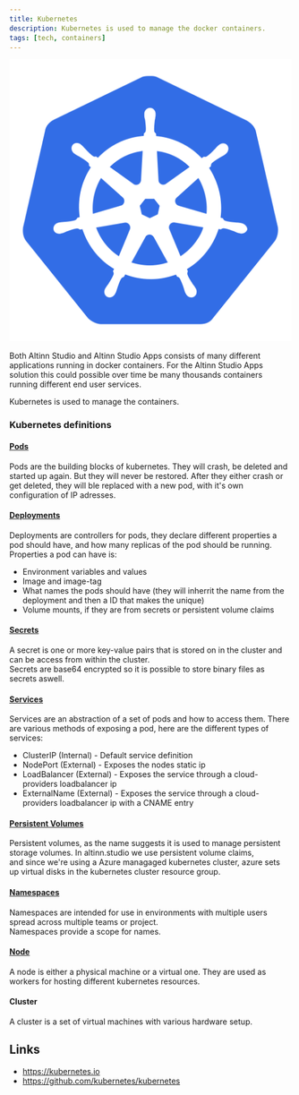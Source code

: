 ```yaml
---
title: Kubernetes
description: Kubernetes is used to manage the docker containers. 
tags: [tech, containers]
---
```


![Kubernetes logo](kubernetes.png?width=200)

Both Altinn Studio and Altinn Studio Apps consists of many different applications
running in docker containers. For the Altinn Studio Apps solution this could possible
over time be many thousands containers running different end user services.  

Kubernetes is used to manage the containers.  

### Kubernetes definitions

#### [Pods](https://kubernetes.io/docs/concepts/workloads/pods/pod-overview/)

Pods are the building blocks of kubernetes. They will crash, be deleted and started up again.
But they will never be restored. After they either crash or get deleted, they will ble replaced with a new pod, with it's own configuration of IP adresses.

#### [Deployments](https://kubernetes.io/docs/concepts/workloads/controllers/deployment/)

Deployments are controllers for pods, they declare different properties a pod should have, and how many replicas of the pod should be running.  
Properties a pod can have is:

* Environment variables and values
* Image and image-tag
* What names the pods should have (they will inherrit the name from the deployment and then a ID that makes the unique)
* Volume mounts, if they are from secrets or persistent volume claims

#### [Secrets](https://kubernetes.io/docs/concepts/configuration/secret/)

A secret is one or more key-value pairs that is stored on in the cluster and can be access from within the cluster.  
Secrets are base64 encrypted so it is possible to store binary files as secrets aswell.

#### [Services](https://kubernetes.io/docs/concepts/services-networking/service/)

Services are an abstraction of a set of pods and how to access them. There are various methods of exposing a pod, here are the different types of services:

* ClusterIP (Internal) - Default service definition
* NodePort (External) - Exposes the nodes static ip
* LoadBalancer (External) - Exposes the service through a cloud-providers loadbalancer ip
* ExternalName (External) - Exposes the service through a cloud-providers loadbalancer ip with a CNAME entry

#### [Persistent Volumes](https://kubernetes.io/docs/concepts/storage/persistent-volumes/)

Persistent volumes, as the name suggests it is used to manage persistent storage volumes. In altinn.studio we use persistent volume claims,  
and since we're using a Azure managaged kubernetes cluster, azure sets up virtual disks in the kubernetes cluster resource group.

#### [Namespaces](https://kubernetes.io/docs/concepts/overview/working-with-objects/namespaces/)

Namespaces are intended for use in environments with multiple users spread across multiple teams or project.  
Namespaces provide a scope for names.

#### [Node](https://kubernetes.io/docs/concepts/architecture/nodes/)

A node is either a physical machine or a virtual one. They are used as workers for hosting different kubernetes resources.

#### Cluster

A cluster is a set of virtual machines with various hardware setup.


## Links

- https://kubernetes.io
- https://github.com/kubernetes/kubernetes
